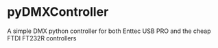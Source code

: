 # pyDMXController
A simple DMX python controller for both Enttec USB PRO and the cheap FTDI FT232R controllers
